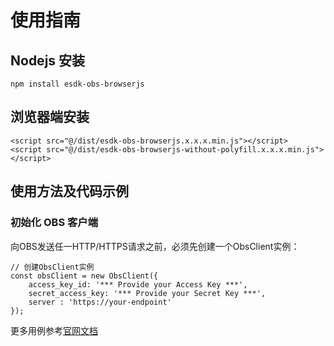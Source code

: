 # 使用指南
## Nodejs 安装
```
npm install esdk-obs-browserjs
```

## 浏览器端安装
```
<script src="@/dist/esdk-obs-browserjs.x.x.x.min.js"></script>
<script src="@/dist/esdk-obs-browserjs-without-polyfill.x.x.x.min.js"></script>
```

## 使用方法及代码示例

### 初始化 OBS 客户端

向OBS发送任一HTTP/HTTPS请求之前，必须先创建一个ObsClient实例：
```
// 创建ObsClient实例
const obsClient = new ObsClient({
    access_key_id: '*** Provide your Access Key ***',
    secret_access_key: '*** Provide your Secret Key ***',
    server : 'https://your-endpoint'
});
```

更多用例参考[官网文档](https://support.huaweicloud.com/api-obs_browserjs_sdk_api_zh/obs_34_0001.html)